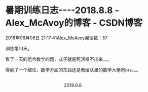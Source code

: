 # 暑期训练日志----2018.8.8 - Alex_McAvoy的博客 - CSDN博客





2018年08月08日 21:17:41[Alex_McAvoy](https://me.csdn.net/u011815404)阅读数：57








训练第10天。

看了一天的组合数学的题，式子就是死活推不出来。。。

得到了一个结论，数学方面的东西还是教给队里的数学大佬吧orz。。。

                                                                                                                                                                               2018.8.8




